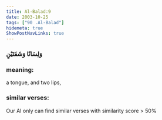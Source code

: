 ```yaml
---
title: Al-Balad:9
date: 2003-10-25
tags: ["90 .Al-Balad"]
hidemeta: true 
ShowPostNavLinks: true 
---
```

### وَلِسَانًا وَشَفَتَيْنِ
### meaning: 
a tongue, and two lips,
### similar verses: 

Our AI only can find similar verses with similarity score > 50% 




